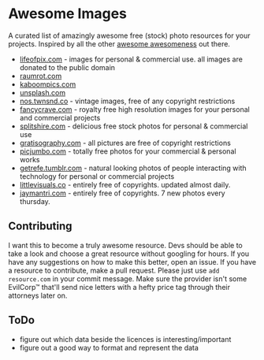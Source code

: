 Awesome Images
==============

A curated list of amazingly awesome free (stock) photo resources for your projects. Inspired by all the other [awesome awesomeness](https://github.com/bayandin/awesome-awesomeness) out there.

* [lifeofpix.com](http://www.lifeofpix.com/) - images for personal & commercial use. all images are donated to the public domain
* [raumrot.com](http://www.raumrot.com/)
* [kaboompics.com](http://kaboompics.com/)
* [unsplash.com](http://unsplash.com/)
* [nos.twnsnd.co](http://nos.twnsnd.co/) - vintage images, free of any copyright restrictions
* [fancycrave.com](http://fancycrave.com/) - royalty free high resolution images for your personal and commercial projects
* [splitshire.com](http://splitshire.com/) - delicious free stock photos for personal & commercial use
* [gratisography.com](http://www.gratisography.com/) - all pictures are free of copyright restrictions
* [picjumbo.com](http://picjumbo.com/) - totally free photos for your commercial & personal works
* [getrefe.tumblr.com](http://getrefe.tumblr.com/) - natural looking photos of people interacting with technology for personal or commercial projects
* [littlevisuals.co](http://littlevisuals.co/) - entirely free of copyrights. updated almost daily.
* [jaymantri.com](http://jaymantri.com/) - entirely free of copyrights. 7 new photos every thursday.


Contributing
------------
I want this to become a truly awesome resource. Devs should be able to take a look and choose a great resource without googling for hours.
If you have any suggestions on how to make this better, open an issue. If you have a resource to contribute, make a pull request.
Please just use `add resource.com` in your commit message. Make sure the provider isn't some EvilCorp™ that'll send nice letters with a hefty price tag through their attorneys later on.


ToDo
----

* figure out which data beside the licences is interesting/important
* figure out a good way to format and represent the data
